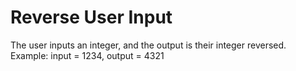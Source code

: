# Reverse User Input
The user inputs an integer, and the output is their integer reversed. Example: input = 1234, output = 4321
